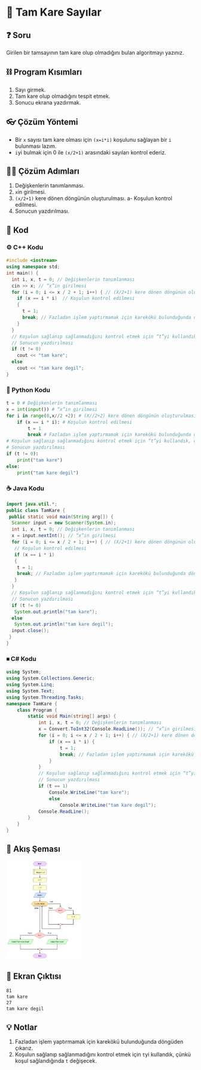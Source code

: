 # 🔲 Tam Kare Sayılar

<!-- ----------------------------- Soru ----------------------------------- -->

## ❓ Soru
Girilen bir tamsayının tam kare olup olmadığını bulan algoritmayı yazınız.

<!-- ----------------------------- Program Kısımları ----------------------------------- -->

## ⛓ Program Kısımları
1. Sayı girmek.
2. Tam kare olup olmadığını tespit etmek.
3. Sonucu ekrana yazdırmak.

<!-- ----------------------------- Çözüm Yöntemi ----------------------------------- -->
   
## 👓 Çözüm Yöntemi 
- Bir `x` sayısı tam kare olması için `(x=i*i)` koşulunu sağlayan bir `i` bulunması lazım.
- `i`yi bulmak için 0 ile `(x/2+1)` arasındaki sayıları kontrol ederiz.

<!-- ----------------------------- Çözüm Adımları ----------------------------------- -->

## 👩‍🔧 Çözüm Adımları
1. Değişkenlerin tanımlanması.
2. `x`in girilmesi.
3. `(x/2+1)` kere dönen döngünün oluşturulması.
a- Koşulun kontrol edilmesi.
4. Sonucun yazdırılması.

<!-- ----------------------------- Kodlar ----------------------------------- -->

## 🤖 Kod

[//]: ------------------------------------------------------------------------------
<!-- ----------------------------- C++ Kodu ----------------------------------- -->
[//]: ------------------------------------------------------------------------------

### ⚙ C++ Kodu

```cpp
#include <iostream>
using namespace std;
int main() {
  int i, x, t = 0; // Değişkenlerin tanımlanması
  cin >> x; // “x”in girilmesi
  for (i = 0; i <= x / 2 + 1; i++) { // (X/2+1) kere dönen döngünün oluşturulması
    if (x == i * i)  // Koşulun kontrol edilmesi
    {
      t = 1;
      break; // Fazladan işlem yaptırmamak için karekökü bulunduğunda döngüden çıkarız
    }
  }
  // Koşulun sağlanıp sağlanmadığını kontrol etmek için “t”yi kullandık, çünkü koşul sağlandığında “t” değişecek
  // Sonucun yazdırılması
  if (t != 0)
    cout << "tam kare";
  else
    cout << "tam kare degil";
}
```

[//]: ------------------------------------------------------------------------------
<!-- ----------------------------- Python Kodu ----------------------------------- -->
[//]: ------------------------------------------------------------------------------

### 🐍 Python Kodu

```py
t = 0 # Değişkenlerin tanımlanması
x = int(input()) # “x”in girilmesi
for i in range(0,x//2 +2): # (X//2+2) kere dönen döngünün oluşturulması
    if (x == i * i): # Koşulun kontrol edilmesi
        t = 1
        break # Fazladan işlem yaptırmamak için karekökü bulunduğunda döngüden çıkarız
# Koşulun sağlanıp sağlanmadığını kontrol etmek için “t”yi kullandık, çünkü koşul sağlandığında “t” değişecek
# Sonucun yazdırılması
if (t != 0):
    print("tam kare")
else:
    print("tam kare degil")
```

[//]: ------------------------------------------------------------------------------
<!-- ----------------------------- Java Kodu ----------------------------------- -->
[//]: ------------------------------------------------------------------------------

### ☕ Java Kodu

```java
import java.util.*;
public class TamKare {
 public static void main(String arg[]) {
  Scanner input = new Scanner(System.in);
  int i, x, t = 0; // Değişkenlerin tanımlanması
  x = input.nextInt(); // “x”in girilmesi
  for (i = 0; i <= x / 2 + 1; i++) { // (X/2+1) kere dönen döngünün oluşturulması
   // Koşulun kontrol edilmesi
   if (x == i * i) 
   {
    t = 1;
    break; // Fazladan işlem yaptırmamak için karekökü bulunduğunda döngüden çıkarız
   }
  }
  // Koşulun sağlanıp sağlanmadığını kontrol etmek için “t”yi kullandık, çünkü koşul sağlandığında “t” değişecek
  // Sonucun yazdırılması
  if (t != 0)
   System.out.println("tam kare"); 
  else
   System.out.println("tam kare degil");
  input.close();
 }
}
```

[//]: ------------------------------------------------------------------------------
<!-- ----------------------------- C# Kodu ----------------------------------- -->
[//]: ------------------------------------------------------------------------------

### ⏹ C# Kodu

```cs
using System;
using System.Collections.Generic;
using System.Linq;
using System.Text;
using System.Threading.Tasks;
namespace TamKare {
    class Program {
        static void Main(string[] args) {
            int i, x, t = 0; // Değişkenlerin tanımlanması
            x = Convert.ToInt32(Console.ReadLine()); // “x”in girilmesi
            for (i = 0; i <= x / 2 + 1; i++) { // (X/2+1) kere dönen döngünün oluşturulması
                if (x == i * i) {
                    t = 1;
                    break; // Fazladan işlem yaptırmamak için karekökü bulunduğunda döngüden çıkarız
                }
            }
            // Koşulun sağlanıp sağlanmadığını kontrol etmek için “t”yi kullandık, çünkü koşul sağlandığında “t” değişecek
            // Sonucun yazdırılması
            if (t == 1)
                Console.WriteLine("tam kare");
		        else
			        Console.WriteLine("tam kare degil");
            Console.ReadLine();
        }
    }
}
```

<!-- ----------------------------- Akış Şeması ----------------------------------- -->

## 🧩 Akış Şeması

<img src="./TamKareSema.png" width="200"  />

<!-- ----------------------------- Ekran Çıktısı ----------------------------------- -->

## 🎉 Ekran Çıktısı

```
81
tam kare
27
tam kare degil
```

<!-- ----------------------------- Notlar ----------------------------------- -->

## 💡 Notlar 
1. Fazladan işlem yaptırmamak için karekökü bulunduğunda döngüden çıkarız.
2. Koşulun sağlanıp sağlanmadığını kontrol etmek için `t`yi kullandık, çünkü koşul sağlandığında `t` değişecek.